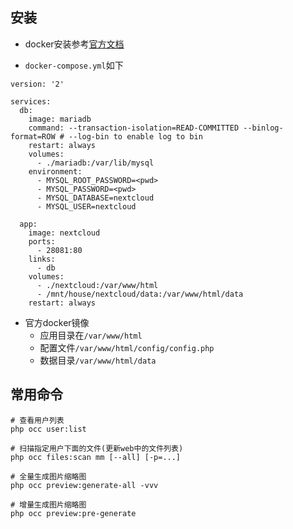## 安装

* docker安装参考[官方文档](https://hub.docker.com/_/nextcloud/)

* `docker-compose.yml`如下

```
version: '2'

services:
  db:
    image: mariadb
    command: --transaction-isolation=READ-COMMITTED --binlog-format=ROW # --log-bin to enable log to bin
    restart: always
    volumes:
      - ./mariadb:/var/lib/mysql
    environment:
      - MYSQL_ROOT_PASSWORD=<pwd>
      - MYSQL_PASSWORD=<pwd>
      - MYSQL_DATABASE=nextcloud
      - MYSQL_USER=nextcloud

  app:
    image: nextcloud
    ports:
      - 28081:80
    links:
      - db
    volumes:
      - ./nextcloud:/var/www/html
      - /mnt/house/nextcloud/data:/var/www/html/data
    restart: always
```

* 官方docker镜像
    * 应用目录在`/var/www/html`
    * 配置文件`/var/www/html/config/config.php`
    * 数据目录`/var/www/html/data`

## 常用命令
```
# 查看用户列表
php occ user:list

# 扫描指定用户下面的文件(更新web中的文件列表)
php occ files:scan mm [--all] [-p=...]

# 全量生成图片缩略图
php occ preview:generate-all -vvv

# 增量生成图片缩略图
php occ preview:pre-generate 
```